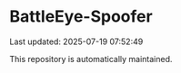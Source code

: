 # BattleEye-Spoofer

Last updated: 2025-07-19 07:52:49

This repository is automatically maintained.
